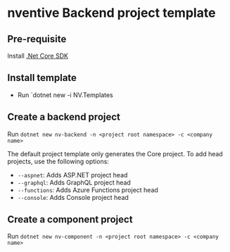 # nventive Backend project template

## Pre-requisite
Install [.Net Core SDK](https://dotnet.microsoft.com/download)

## Install template

- Run `dotnet new -i NV.Templates

## Create a backend project

Run `dotnet new nv-backend -n <project root namespace> -c <company name>`

The default project template only generates the Core project. To add head projects, use the following options:
  - `--aspnet`: Adds ASP.NET project head
  - `--graphql`: Adds GraphQL project head
  - `--functions`: Adds Azure Functions project head
  - `--console`: Adds Console project head

## Create a component project

Run `dotnet new nv-component -n <project root namespace> -c <company name>`

